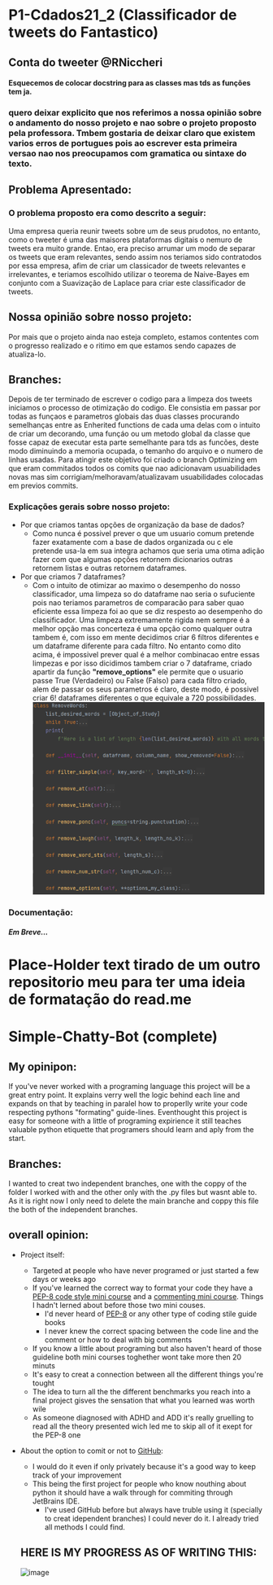 # P1-Cdados21_2 (Classificador de tweets do Fantastico)
## Conta do tweeter @RNiccheri
#### Esquecemos de colocar docstring para as classes mas tds as funções tem ja.

### quero deixar explicito que nos referimos a nossa opinião sobre o andamento do nosso projeto e nao sobre o projeto proposto pela professora. Tmbem gostaria de deixar claro que existem varios erros de portugues pois ao escrever esta primeira versao nao nos preocupamos com gramatica ou sintaxe do texto.

## Problema Apresentado:
### O problema proposto era como descrito a seguir:
Uma empresa queria reunir tweets sobre um de seus prudotos, no entanto, como o tweeter  é uma das maisores plataformas digitais o nemuro de tweets era muito grande. Entao, era preciso arrumar um modo de separar os tweets que eram relevantes, sendo assim nos teriamos sido contratodos por essa empresa, afim de criar um classicador de tweets relevantes e irrelevantes, e teriamos escolhido utilizar o teorema de Naive-Bayes em conjunto com a Suavização de Laplace para criar este classificador de tweets. 




## Nossa opinião sobre nosso projeto:
Por mais que o projeto ainda nao esteja completo, estamos contentes com o progresso realizado e o ritimo em que estamos sendo capazes de atualiza-lo.

## Branches:
Depois de ter terminado de escrever o codigo para a limpeza dos tweets iniciamos o processo de otimização do codigo. Ele consistia em passar por todas as funçaos e parametros globais das duas classes procurando semelhanças entre as Enherited functions de cada uma delas com o intuito de criar um decorando, uma funçáo ou um metodo global da classe que fosse capaz de executar esta parte semelhante para tds as funcões, deste modo diminuindo a memoria ocupada, o temanho do arquivo e o numero de linhas usadas. Para atingir este objetivo foi criado o branch Optimizing em que eram commitados todos os comits que nao adicionavam usuabilidades novas mas sim corrigiam/melhoravam/atualizavam usuabilidades colocadas em previos commits. 

### Explicações gerais sobre nosso projeto:
- Por que criamos tantas opções de organização da base de dados?
  - Como nunca é possivel prever o que um usuario comum pretende fazer exatamente com a base de dados organizada ou c ele pretende usa-la em sua integra achamos que seria uma otima adição fazer com que algumas opções retornem dicionarios outras retornem listas e outras retornem dataframes.
- Por que criamos 7 dataframes?
  - Com o intuito de otimizar ao maximo o desempenho do nosso classificador, uma limpeza so do dataframe nao seria o sufuciente pois nao teriamos parametros de comparacão para saber quao eficiente essa limpeza foi ao que se diz respesto ao desempenho do classificador. Uma limpeza extremamente rigida nem sempre é a melhor opção mas concerteza é uma opção como qualquer outra tambem é, com isso em mente decidimos criar 6 filtros diferentes e um dataframe diferente para cada filtro. No entanto como dito acima, é impossivel prever qual é a melhor combinacao entre essas limpezas e por isso dicidimos tambem criar o 7 dataframe, criado apartir da função **"remove_options"** ele permite que o usuario passe True (Verdadeiro) ou False (Falso) para cada filtro criado, alem de passar os seus parametros é claro, deste modo, é possivel criar 6! dataframes diferentes o que equivale a 720 possibilidades.
  ![image](https://github.com/RafaelNiccheri/gfjh/blob/main/Captura%20de%20tela%202021-09-16%20220519.png)

### Documentação:

##### Em Breve...


# Place-Holder text tirado de um outro repositorio meu para ter uma ideia de formatação do read.me

# Simple-Chatty-Bot (complete)

## My opinipon:
If you've never worked with a programing language this project will be a great entry point. It explains verry well the logic behind each line and expands on that by teaching in paralel how to properlly write your code respecting pythons "formating" guide-lines. Eventhought this project is easy for someone with a little of programing expirience it still teaches valuable python etiquette that programers should learn and aply from the start.

## Branches:
I wanted to creat two independent branches, one with the coppy of the folder I worked with and the other only with the .py files but wasnt able to. As it is right now I only need to delete the main branche and coppy this file the both of the independent branches.

## overall opinion:
- Project itself:
  - Targeted at people who have never programed or just started a few days or weeks ago
  - If you've learned the correct way to format your code they have a [PEP-8 code style mini course](https://hyperskill.org/learn/step/5879) and  a [commenting mini course](https://hyperskill.org/learn/step/6081). Things I hadn't lerned about before those two mini couses.
    - I'd never heard of [PEP-8](https://www.python.org/dev/peps/) or any other type of coding stile guide books
    - I never knew the correct spacing between the code line and the comment or how to deal with big comments
  - If you know a little about programing but also haven't heard of those guideline both mini courses toghether wont take more then 20 minuts
  - It's easy to creat a connection between all the different things you're tought
  - The idea to turn all the the different benchmarks you reach into a final project gisves the sensation that what you learned was worth wile
  - As someone diagnosed with ADHD and ADD it's really gruelling to read all the theory presented wich led me to skip all of it exept for the PEP-8 one
- About the option to comit or not to [GitHub](https://github.com/):
  - I would do it even if only privately because it's a good way to keep track of your improvement
  - This being the first project for people who know nouthing about python it should have a walk through for commiting through JetBrains IDE.
    - I've used GitHub before but always have truble using it (specially to creat idependent branches) I could never do it. I already tried all methods I could find.
  
  ## HERE IS MY PROGRESS AS OF WRITING THIS: 
  ![image](https://user-images.githubusercontent.com/62864902/131230794-a84569b3-442e-4623-a4b5-96dc946e6823.png)

